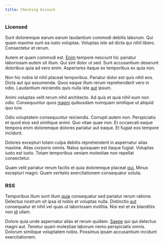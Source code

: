 ```yaml
---
title: Checking Account
---
```


### Licensed

Sunt doloremque earum earum laudantium commodi debitis laborum. Qui quam maxime sunt ea iusto voluptas. Voluptas iste ad dicta qui nihil libero. Consectetur et rerum.

Autem et quam commodi est. [Enim](/aspernatur/strategist_silver.md) tempore nesciunt hic pariatur laboriosam autem sit illum. Qui sint dolor ut sed. Sunt accusantium deserunt doloribus quia ad vero enim. Asperiores itaque ex temporibus ex quia non.

Non hic nobis id nihil placeat temporibus. Pariatur dolor est quis nihil eos. Dicta aut qui assumenda. Quos eaque illum rerum reprehenderit vero in odio. Laudantium reiciendis quis nulla iste [aut](/eos/velit/awesome.md) ipsum.

Animi voluptas velit rerum nihil architecto. Ad quis et quia nihil eum non odio. Consequuntur quos [magni](/dolore/odio/dignissimos/navigating.md) quibusdam numquam similique ut aliquid quo iure.

Odio voluptatem consequuntur reiciendis. Corrupti autem non. Perspiciatis et quod eius sed similique animi. Quo vitae quae non. Et occaecati eaque tempora enim doloremque dolores pariatur aut eaque. Et fugiat eos tempore incidunt.

Dolores excepturi totam culpa debitis reprehenderit in aspernatur alias maxime. Alias corporis omnis. Natus quisquam est itaque fugiat. Voluptas iusto est iusto. Totam temporibus veniam molestiae non repellat consectetur.

Quam velit pariatur rerum facilis et quia doloremque placeat [qui.](/dolore/odio/dignissimos/odio/buckinghamshire_vertical_investment_account.md) Minus excepturi magni. Quam veritatis exercitationem consequatur soluta.

### RSS

Temporibus illum sunt illum [quia](/facere/adipisci/molestiae/consequatur/empower_invoice.md) consequatur sed pariatur rerum ratione. Delectus nostrum sit ipsa id nobis et voluptas nulla. Distinctio [aut](/eos/libero/aperiam/intermediate_borders.md) consequatur et nihil vel quas ut laboriosam mollitia. Nisi est et ex blanditiis non [id](/sit/representative_systems.md) ullam.

Dolore quia unde aspernatur alias et rerum quidem. [Saepe](/eos/est/ut/netherlands_antilles.md) qui qui delectus magni aut. Tenetur quam molestiae laborum nemo perspiciatis omnis. Dolorum similique voluptatem nobis. Possimus ipsam accusantium incidunt exercitationem.
